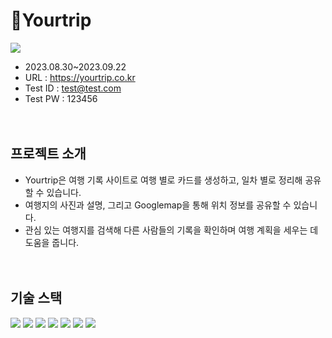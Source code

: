 # :ocean:Yourtrip

<img src=https://github.com/kangbyeonggguk/Yourtrip/assets/152140608/f15a8abd-461c-4743-b18e-1428d90653d9>

- 2023.08.30~2023.09.22
- URL : https://yourtrip.co.kr
- Test ID : test@test.com
- Test PW : 123456
  <br>
  <br>
  <br>
## 프로젝트 소개
- Yourtrip은 여행 기록 사이트로 여행 별로 카드를 생성하고, 일차 별로 정리해 공유할 수 있습니다.
- 여행지의 사진과 설명, 그리고 Googlemap을 통해 위치 정보를 공유할 수 있습니다.
- 관심 있는 여행지를 검색해 다른 사람들의 기록을 확인하며 여행 계획을 세우는 데 도움을 줍니다.
  <br>
  <br>
  <br>
## 기술 스택
  <div>
  <img src="https://img.shields.io/badge/React-61DAFB?style=for-the-badge&logo=React&logoColor=white">
  <img src="https://img.shields.io/badge/Redux-764ABC?style=for-the-badge&logo=Redux&logoColor=white">
  <img src="https://img.shields.io/badge/node.js-339933?style=for-the-badge&logo=node.js&logoColor=white">
  <img src="https://img.shields.io/badge/express-000000?style=for-the-badge&logo=express&logoColor=white">
  <img src="https://img.shields.io/badge/mongodb-47A248?style=for-the-badge&logo=mongodb&logoColor=white">
  <img src="https://img.shields.io/badge/mongoose-880000?style=for-the-badge&logo=mongoose&logoColor=white">
  <img src="https://img.shields.io/badge/amazonec2-FF9900?style=for-the-badge&logo=amazonec2&logoColor=white">
  </div>
  <br>
  <br>

## 
